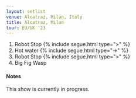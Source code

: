 ```yaml
---
layout: setlist
venue: Alcatraz, Milan, Italy
title: Alcatraz, Milan
tour: EU/UK '23
---
```


1. Robot Stop
   {% include segue.html type=">" %}
2. Hot water
   {% include segue.html type="->" %}
3. Robot Stop
   {% include segue.html type=">" %}
4. Big Fig Wasp


<!--snippet-->

#### Notes
This show is currently in progress. 
